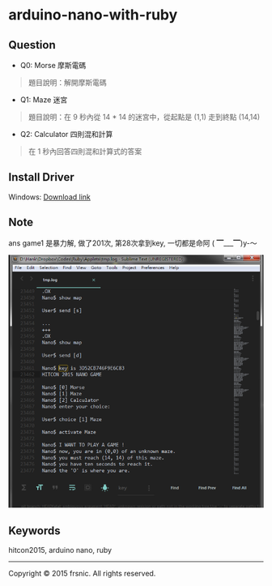# arduino-nano-with-ruby

## Question
+ Q0: Morse 摩斯電碼
>題目說明：解開摩斯電碼

+ Q1: Maze 迷宮
>題目說明：在 9 秒內從 14 * 14 的迷宮中，從起點是 (1,1) 走到終點 (14,14)

+ Q2: Calculator 四則混和計算
>在 1 秒內回答四則混和計算式的答案


## Install Driver
Windows: <a href="http://catalog.update.microsoft.com/v7/site/ScopedViewRedirect.aspx?updateid=032a878e-8ca0-40d2-b7b1-936640b0eecb">Download link</a>

## Note
ans game1 是暴力解, 做了201次, 第28次拿到key, 一切都是命阿 ( ▔___▔)y-～

![alt tag](https://github.com/frsnic/arduino-nano-with-ruby/blob/master/game1.png)

## Keywords
hitcon2015, arduino nano, ruby

--------------------------
Copyright © 2015 frsnic. All rights reserved.
